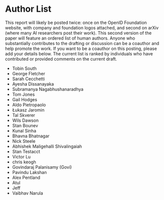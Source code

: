 # Author List

This report will likely be posted twice: once on the OpenID Foundation website, with company and foundation logos attached, and second on arXiv (where many AI researchers post their work). This second version of the paper will feature an ordered list of human authors. Anyone who substantially contributes to the drafting or discussion can be a coauthor and help promote the work. If you want to be a coauthor on this posting, please add your details below. The current list is ranked by individuals who have contributed or provided comments on the current draft.


* Tobin South
* George Fletcher
* Sarah Cecchetti
* Ayesha Dissanayaka
* Subramanya Nagabhushanaradhya
* Tom Jones
* Gail Hodges
* Aldo Pietropaolo
* Łukasz Jaromin
* Tal Skverer
* Wils Dawson
* Stan Bounev
* Kunal Sinha
* Bhavna Bhatnagar
* Nick Steele
* Abhishek Maligehalli Shivalingaiah
* Stan Testacct
* Victor Lu
* chris keogh
* Govindaraj Palanisamy (Govi)
* Pavindu Lakshan
* Alex Pentland
* Atul
* Jeff
* Vaibhav Narula

